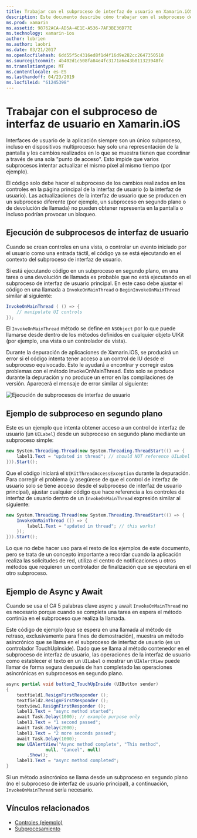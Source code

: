 ```yaml
---
title: Trabajar con el subproceso de interfaz de usuario en Xamarin.iOS
description: Este documento describe cómo trabajar con el subproceso de IU en Xamarin.iOS. Describe la ejecución del subproceso de interfaz de usuario, proporciona un ejemplo de subproceso en segundo plano y examina async y await.
ms.prod: xamarin
ms.assetid: 98762ACA-AD5A-4E1E-A536-7AF3BE36D77E
ms.technology: xamarin-ios
author: lobrien
ms.author: laobri
ms.date: 03/21/2017
ms.openlocfilehash: 6dd55f5c4316ed8f1d4f16d9e282cc2647350518
ms.sourcegitcommit: 4b402d1c508fa84e4fc3171a6e43b811323948fc
ms.translationtype: MT
ms.contentlocale: es-ES
ms.lasthandoff: 04/23/2019
ms.locfileid: "61245398"
---
```

# <a name="working-with-the-ui-thread-in-xamarinios"></a>Trabajar con el subproceso de interfaz de usuario en Xamarin.iOS

Interfaces de usuario de la aplicación siempre son un único subproceso, incluso en dispositivos multiproceso: hay solo una representación de la pantalla y los cambios realizados en lo que se muestra tienen que coordinar a través de una sola "punto de acceso". Esto impide que varios subprocesos intentar actualizar el mismo píxel al mismo tiempo (por ejemplo).

El código solo debe hacer el subproceso de los cambios realizados en los controles en la página principal de la interfaz de usuario (o la interfaz de usuario). Las actualizaciones de la interfaz de usuario que se producen en un subproceso diferente (por ejemplo, un subproceso en segundo plano o de devolución de llamada) no pueden obtener representa en la pantalla o incluso podrían provocar un bloqueo.

## <a name="ui-thread-execution"></a>Ejecución de subprocesos de interfaz de usuario

Cuando se crean controles en una vista, o controlar un evento iniciado por el usuario como una entrada táctil, el código ya se está ejecutando en el contexto del subproceso de interfaz de usuario.

Si está ejecutando código en un subproceso en segundo plano, en una tarea o una devolución de llamada es probable que no está ejecutando en el subproceso de interfaz de usuario principal. En este caso debe ajustar el código en una llamada a `InvokeOnMainThread` o `BeginInvokeOnMainThread` similar al siguiente:

```csharp
InvokeOnMainThread ( () => {
    // manipulate UI controls
});
```

El `InvokeOnMainThread` método se define en `NSObject` por lo que puede llamarse desde dentro de los métodos definidos en cualquier objeto UIKit (por ejemplo, una vista o un controlador de vista).

Durante la depuración de aplicaciones de Xamarin.iOS, se producirá un error si el código intenta tener acceso a un control de IU desde el subproceso equivocado. Esto le ayudará a encontrar y corregir estos problemas con el método InvokeOnMainThread. Esto solo se produce durante la depuración y no produce un error en las compilaciones de versión. Aparecerá el mensaje de error similar al siguiente:

 ![](ui-thread-images/image10.png "Ejecución de subprocesos de interfaz de usuario")

 <a name="Background_Thread_Example" />


## <a name="background-thread-example"></a>Ejemplo de subproceso en segundo plano

Este es un ejemplo que intenta obtener acceso a un control de interfaz de usuario (un `UILabel`) desde un subproceso en segundo plano mediante un subproceso simple:

```csharp
new System.Threading.Thread(new System.Threading.ThreadStart(() => {
    label1.Text = "updated in thread"; // should NOT reference UILabel on background thread!
})).Start();
```

Que el código iniciará el `UIKitThreadAccessException` durante la depuración. Para corregir el problema (y asegúrese de que el control de interfaz de usuario solo se tiene acceso desde el subproceso de interfaz de usuario principal), ajustar cualquier código que hace referencia a los controles de interfaz de usuario dentro de un `InvokeOnMainThread` expresión similar al siguiente:

```csharp
new System.Threading.Thread(new System.Threading.ThreadStart(() => {
    InvokeOnMainThread (() => {
        label1.Text = "updated in thread"; // this works!
    });
})).Start();
```

Lo que no debe hacer uso para el resto de los ejemplos de este documento, pero se trata de un concepto importante a recordar cuando la aplicación realiza las solicitudes de red, utiliza el centro de notificaciones u otros métodos que requieren un controlador de finalización que se ejecutará en el otro subproceso.

 <a name="Async_Await_Example" />


## <a name="asyncawait-example"></a>Ejemplo de Async y Await

Cuando se usa el C# 5 palabras clave async y await `InvokeOnMainThread` no es necesario porque cuando se completa una tarea en espera el método continúa en el subproceso que realiza la llamada.

Este código de ejemplo (que se espera en una llamada al método de retraso, exclusivamente para fines de demostración), muestra un método asincrónico que se llama en el subproceso de interfaz de usuario (es un controlador TouchUpInside). Dado que se llama al método contenedor en el subproceso de interfaz de usuario, las operaciones de la interfaz de usuario como establecer el texto en un `UILabel` o mostrar un `UIAlertView` puede llamar de forma segura después de han completado las operaciones asincrónicas en subprocesos en segundo plano.

```csharp
async partial void button2_TouchUpInside (UIButton sender)
{
    textfield1.ResignFirstResponder ();
    textfield2.ResignFirstResponder ();
    textview1.ResignFirstResponder ();
    label1.Text = "async method started";
    await Task.Delay(1000); // example purpose only
    label1.Text = "1 second passed";
    await Task.Delay(2000);
    label1.Text = "2 more seconds passed";
    await Task.Delay(1000);
    new UIAlertView("Async method complete", "This method", 
               null, "Cancel", null)
        .Show();
    label1.Text = "async method completed";
}
```

Si un método asincrónico se llama desde un subproceso en segundo plano (no el subproceso de interfaz de usuario principal), a continuación, `InvokeOnMainThread` sería necesario.


## <a name="related-links"></a>Vínculos relacionados

- [Controles (ejemplo)](https://developer.xamarin.com/samples/Controls/)
- [Subprocesamiento](~/ios/app-fundamentals/threading.md)
